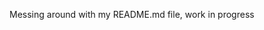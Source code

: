 Messing around with my README.md file, work in progress

<!-- codeBadges minified CSS -->
<link rel="stylesheet" href="https://cdn.jsdelivr.net/gh/codemzy/codebadges@1.0.4/dist/codebadges.min.css">
<!-- codeBadges minified JavaScript -->
<script src="https://cdn.jsdelivr.net/gh/codemzy/codebadges@1.0.4/dist/codebadges.min.js">codeBadges("televisionia").codewars();</script>

<div class="code-badge codewars"></div>
<script>codeBadges("televisionia").codewars();</script>
